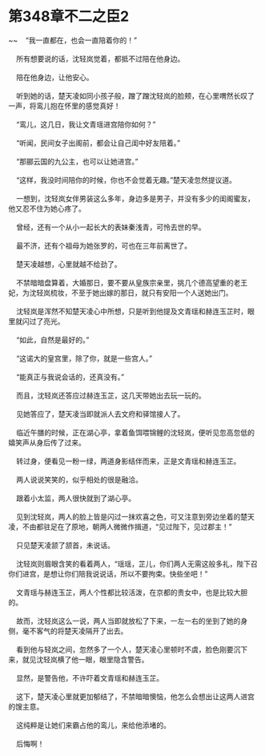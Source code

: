 # 第348章不二之臣2
~~&nbsp;&nbsp;&nbsp;&nbsp;“我一直都在，也会一直陪着你的！”<br><br>&nbsp;&nbsp;&nbsp;&nbsp;所有想要说的话，沈轻岚觉着，都抵不过陪在他身边。<br><br>&nbsp;&nbsp;&nbsp;&nbsp;陪在他身边，让他安心。<br><br>&nbsp;&nbsp;&nbsp;&nbsp;听到她的话，楚天凌如同小孩子般，蹭了蹭沈轻岚的脸颊，在心里喟然长叹了一声，将鸾儿抱在怀里的感觉真好！<br><br>&nbsp;&nbsp;&nbsp;&nbsp;“鸾儿，这几日，我让文青瑶进宫陪你如何？”<br><br>&nbsp;&nbsp;&nbsp;&nbsp;“听闻，民间女子出阁前，都会让自己闺中好友陪着。”<br><br>&nbsp;&nbsp;&nbsp;&nbsp;“那郦云国的九公主，也可以让她进宫。”<br><br>&nbsp;&nbsp;&nbsp;&nbsp;“这样，我没时间陪你的时候，你也不会觉着无趣。”楚天凌忽然提议道。<br><br>&nbsp;&nbsp;&nbsp;&nbsp;一想到，沈轻岚女伴男装这么多年，身边多是男子，并没有多少的闺阁蜜友，他又忍不住为她心疼了。<br><br>&nbsp;&nbsp;&nbsp;&nbsp;曾经，还有一个从小一起长大的表妹秦浅青，可怜去世的早。<br><br>&nbsp;&nbsp;&nbsp;&nbsp;最不济，还有个祖母为她张罗的，可也在三年前离世了。<br><br>&nbsp;&nbsp;&nbsp;&nbsp;楚天凌越想，心里就越不给劲了。<br><br>&nbsp;&nbsp;&nbsp;&nbsp;不禁暗暗盘算着，大婚那日，要不要从皇族宗亲里，挑几个德高望重的老王妃，为沈轻岚梳妆，不至于她出嫁的那日，就只有安阳一个人送她出门。<br><br>&nbsp;&nbsp;&nbsp;&nbsp;沈轻岚是浑然不知楚天凌心中所想，只是听到他提及文青瑶和赫连玉芷时，眼里就闪过了亮光。<br><br>&nbsp;&nbsp;&nbsp;&nbsp;“如此，自然是最好的。”<br><br>&nbsp;&nbsp;&nbsp;&nbsp;“这诺大的皇宫里，除了你，就是一些宫人。”<br><br>&nbsp;&nbsp;&nbsp;&nbsp;“能真正与我说会话的，还真没有。”<br><br>&nbsp;&nbsp;&nbsp;&nbsp;而且，沈轻岚还答应过赫连玉芷，这几天带她出去玩一玩的。<br><br>&nbsp;&nbsp;&nbsp;&nbsp;见她答应了，楚天凌当即就派人去文府和驿馆接人了。<br><br>&nbsp;&nbsp;&nbsp;&nbsp;临近午膳的时候，正在湖心亭，拿着鱼饵喂锦鲤的沈轻岚，便听见忽高忽低的嬉笑声从身后传了过来。<br><br>&nbsp;&nbsp;&nbsp;&nbsp;转过身，便看见一粉一绿，两道身影结伴而来，正是文青瑶和赫连玉芷。<br><br>&nbsp;&nbsp;&nbsp;&nbsp;两人说说笑笑的，似乎相处的很是融洽。<br><br>&nbsp;&nbsp;&nbsp;&nbsp;跟着小太监，两人很快就到了湖心亭。<br><br>&nbsp;&nbsp;&nbsp;&nbsp;见到沈轻岚，两人的脸上皆是闪过一抹欢喜之色，可又注意到旁边坐着的楚天凌，不由都驻足在了原地，朝两人微微作揖道，“见过陛下，见过郡主！”<br><br>&nbsp;&nbsp;&nbsp;&nbsp;只见楚天凌颔了颔首，未说话。<br><br>&nbsp;&nbsp;&nbsp;&nbsp;沈轻岚则眉眼含笑的看着两人，“瑶瑶，芷儿，你们两人无需这般多礼，陛下召你们进宫，是想让你们陪我说说话，所以不要拘束。快些坐吧！”<br><br>&nbsp;&nbsp;&nbsp;&nbsp;文青瑶与赫连玉芷，两人个性都比较活泼，在京都的贵女中，也是比较大胆的。<br><br>&nbsp;&nbsp;&nbsp;&nbsp;故而，沈轻岚这么一说，两人当即就放松了下来，一左一右的坐到了她的身侧，毫不客气的将楚天凌隔开了出去。<br><br>&nbsp;&nbsp;&nbsp;&nbsp;看到他与轻岚之间，忽然多了一个人，楚天凌心里顿时不虞，脸色刚要沉下来，就见沈轻岚横了他一眼，眼里隐含警告。<br><br>&nbsp;&nbsp;&nbsp;&nbsp;显然，是警告他，不许吓着文青瑶和赫连玉芷。<br><br>&nbsp;&nbsp;&nbsp;&nbsp;这下，楚天凌心里就更加郁结了，不禁暗暗懊恼，他怎么会想出让这两人进宫的馊主意。<br><br>&nbsp;&nbsp;&nbsp;&nbsp;这纯粹是让她们来霸占他的鸾儿，来给他添堵的。<br><br>&nbsp;&nbsp;&nbsp;&nbsp;后悔啊！<br><br>
                    

<script>_fwqdsqadxfw()</script>
<div><script>_dfwf1dw();</script></div>
<div><script>_dfwf1agdw();</script></div>
                